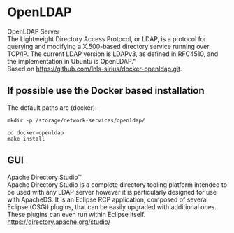 # OpenLDAP
OpenLDAP Server<br>
The Lightweight Directory Access Protocol, or LDAP, is a protocol for querying and modifying a X.500-based directory service running over TCP/IP. The current LDAP version is LDAPv3, as defined in RFC4510, and the implementation in Ubuntu is OpenLDAP."<br>
Based on <href>https://github.com/lnls-sirius/docker-openldap.git</href>.<br>

## If possible use the Docker based installation

The default paths are (docker):

```
mkdir -p /storage/network-services/openldap/ 

cd docker-openldap
make install 
```
## GUI
Apache Directory Studio™<br>
Apache Directory Studio is a complete directory tooling platform intended to be used with any LDAP server however it is particularly designed for use with ApacheDS. It is an Eclipse RCP application, composed of several Eclipse (OSGi) plugins, that can be easily upgraded with additional ones. These plugins can even run within Eclipse itself.<br>
<href>https://directory.apache.org/studio/</href>